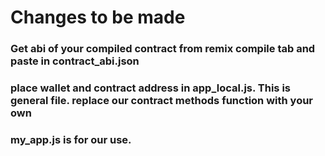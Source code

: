 # Changes to be made
### Get abi of your compiled contract from remix compile tab and paste in contract_abi.json

### place wallet and contract address in app_local.js. This is general file. replace our contract methods function with your own

### my_app.js is for our use.
